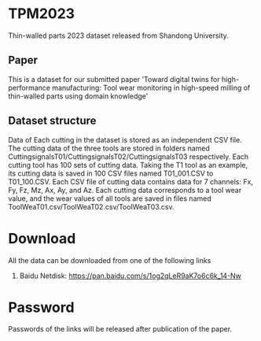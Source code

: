 # TPM2023
Thin-walled parts 2023 dataset released from Shandong University.
## Paper
This is a dataset for our submitted paper 'Toward digital twins for high-performance manufacturing: Tool wear monitoring in high-speed milling of thin-walled parts using domain knowledge'
## Dataset structure
Data of Each cutting in the dataset is stored as an independent CSV file. 
The cutting data of the three tools are stored in folders named CuttingsignalsT01/CuttingsignalsT02/CuttingsignalsT03 respectively. 
Each cutting tool has 100 sets of cutting data. Taking the T1 tool as an example, its cutting data is saved in 100 CSV files named T01_001.CSV to T01_100.CSV.
Each CSV file of cutting data contains data for 7 channels: Fx, Fy, Fz, Mz, Ax, Ay, and Az.
Each cutting data corresponds to a tool wear value, and the wear values of all tools are saved in files named ToolWeaT01.csv/ToolWeaT02.csv/ToolWeaT03.csv.
# Download
All the data can be downloaded from one of the following links 
1. Baidu Netdisk: https://pan.baidu.com/s/1og2qLeR9aK7o6c6k_14-Nw 
# Password
Passwords of the links will be released after publication of the paper.  
